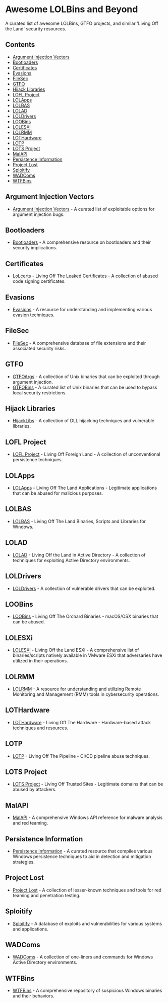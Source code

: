 # Awesome LOLBins and Beyond

A curated list of awesome LOLBins, GTFO projects, and similar 'Living Off the Land' security resources.

## Contents

- [Argument Injection Vectors](#argument-injection-vectors)
- [Bootloaders](#bootloaders)
- [Certificates](#certificates)
- [Evasions](#evasions)
- [FileSec](#filesec)
- [GTFO](#gtfo)
- [Hijack Libraries](#hijack-libraries)
- [LOFL Project](#lofl-project)
- [LOLApps](#lolapps)
- [LOLBAS](#lolbas)
- [LOLAD](#lolad)
- [LOLDrivers](#loldrivers)
- [LOOBins](#loobins)
- [LOLESXi](#lolesxi)
- [LOLRMM](#lolrmm)
- [LOTHardware](#lothardware)
- [LOTP](#lotp)
- [LOTS Project](#lots-project)
- [MalAPI](#malapi)
- [Persistence Information](#persistence-information)
- [Project Lost](#project-lost)
- [Sploitify](#sploitify)
- [WADComs](#wadcoms)
- [WTFBins](#wtfbins)

## Argument Injection Vectors

- [Argument Injection Vectors](https://sonarsource.github.io/argument-injection-vectors/) - A curated list of exploitable options for argument injection bugs.

## Bootloaders

- [Bootloaders](https://www.bootloaders.io/) - A comprehensive resource on bootloaders and their security implications.

## Certificates

- [LoLcerts](https://github.com/WithSecureLabs/lolcerts) - Living Off The Leaked Certificates - A collection of abused code signing certificates.

## Evasions

- [Evasions](https://evasions.checkpoint.com/) - A resource for understanding and implementing various evasion techniques.

## FileSec

- [FileSec](https://filesec.io/) - A comprehensive database of file extensions and their associated security risks.

## GTFO

- [GTFOArgs](https://gtfoargs.github.io/) - A collection of Unix binaries that can be exploited through argument injection.
- [GTFOBins](https://gtfobins.github.io/) - A curated list of Unix binaries that can be used to bypass local security restrictions.

## Hijack Libraries

- [HijackLibs](https://hijacklibs.net/) - A collection of DLL hijacking techniques and vulnerable libraries.

## LOFL Project

- [LOFL Project](https://lofl-project.github.io/) - Living Off Foreign Land - A collection of unconventional persistence techniques.

## LOLApps

- [LOLApps](https://lolapps-project.github.io/#) - Living Off The Land Applications - Legitimate applications that can be abused for malicious purposes.

## LOLBAS

- [LOLBAS](https://lolbas-project.github.io/#) - Living Off The Land Binaries, Scripts and Libraries for Windows.

## LOLAD

- [LOLAD](https://lolad-project.github.io/) - Living Off the Land in Active Directory - A collection of techniques for exploiting Active Directory environments.

## LOLDrivers

- [LOLDrivers](https://www.loldrivers.io/) - A collection of vulnerable drivers that can be exploited.

## LOOBins

- [LOOBins](https://www.loobins.io/) - Living Off The Orchard Binaries - macOS/OSX binaries that can be abused.

## LOLESXi

- [LOLESXi](https://lolesxi-project.github.io/LOLESXi/) - Living Off the Land ESXi - A comprehensive list of binaries/scripts natively available in VMware ESXi that adversaries have utilized in their operations.

## LOLRMM

- [LOLRMM](https://lolrmm.io/) - A resource for understanding and utilizing Remote Monitoring and Management (RMM) tools in cybersecurity operations.

## LOTHardware

- [LOTHardware](https://lothardware.com.tr/) - Living Off The Hardware - Hardware-based attack techniques and resources.

## LOTP

- [LOTP](https://boostsecurityio.github.io/lotp/) - Living Off The Pipeline - CI/CD pipeline abuse techniques.

## LOTS Project

- [LOTS Project](https://lots-project.com/) - Living Off Trusted Sites - Legitimate domains that can be abused by attackers.

## MalAPI

- [MalAPI](https://malapi.io/) - A comprehensive Windows API reference for malware analysis and red teaming.

## Persistence Information

- [Persistence Information](https://persistence-info.github.io/) - A curated resource that compiles various Windows persistence techniques to aid in detection and mitigation strategies.

## Project Lost

- [Project Lost](https://0xanalyst.github.io/Project-Lost/) - A collection of lesser-known techniques and tools for red teaming and penetration testing.

## Sploitify

- [Sploitify](https://sploitify.haxx.it/) - A database of exploits and vulnerabilities for various systems and applications.

## WADComs

- [WADComs](https://wadcoms.github.io/) - A collection of one-liners and commands for Windows Active Directory environments.

## WTFBins

- [WTFBins](https://wtfbins.wtf/) - A comprehensive repository of suspicious Windows binaries and their behaviors.
